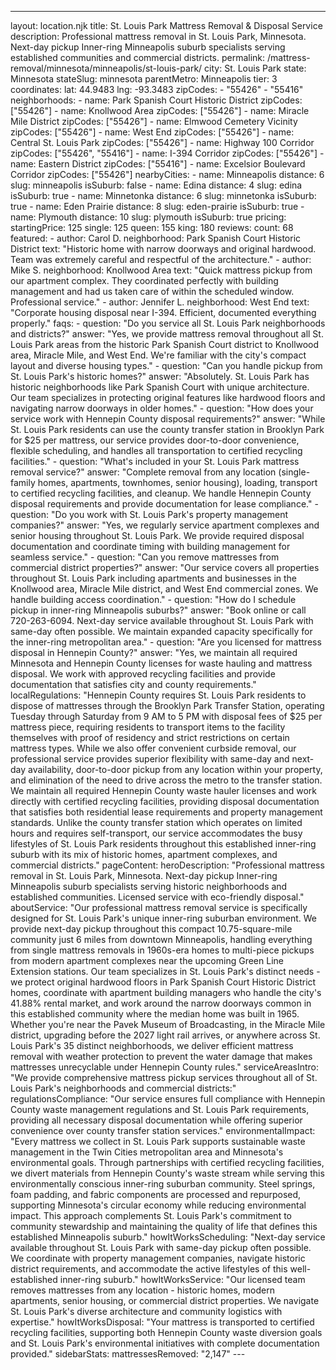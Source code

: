 ---
layout: location.njk
title: St. Louis Park Mattress Removal & Disposal Service
description: Professional mattress removal in St. Louis Park, Minnesota. Next-day pickup Inner-ring Minneapolis suburb specialists serving established communities and commercial districts.
permalink: /mattress-removal/minnesota/minneapolis/st-louis-park/
city: St. Louis Park state: Minnesota stateSlug: minnesota parentMetro: Minneapolis tier: 3 coordinates: lat: 44.9483 lng: -93.3483 zipCodes: - "55426" - "55416" neighborhoods: - name: Park Spanish Court Historic District zipCodes: ["55426"] - name: Knollwood Area zipCodes: ["55426"] - name: Miracle Mile District zipCodes: ["55426"] - name: Elmwood Cemetery Vicinity zipCodes: ["55426"] - name: West End zipCodes: ["55426"] - name: Central St. Louis Park zipCodes: ["55426"] - name: Highway 100 Corridor zipCodes: ["55426", "55416"] - name: I-394 Corridor zipCodes: ["55426"] - name: Eastern District zipCodes: ["55416"] - name: Excelsior Boulevard Corridor zipCodes: ["55426"] nearbyCities: - name: Minneapolis distance: 6 slug: minneapolis isSuburb: false - name: Edina distance: 4 slug: edina isSuburb: true - name: Minnetonka distance: 6 slug: minnetonka isSuburb: true - name: Eden Prairie distance: 8 slug: eden-prairie isSuburb: true - name: Plymouth distance: 10 slug: plymouth isSuburb: true pricing: startingPrice: 125 single: 125 queen: 155 king: 180 reviews: count: 68 featured: - author: Carol D. neighborhood: Park Spanish Court Historic District text: "Historic home with narrow doorways and original hardwood. Team was extremely careful and respectful of the architecture." - author: Mike S. neighborhood: Knollwood Area text: "Quick mattress pickup from our apartment complex. They coordinated perfectly with building management and had us taken care of within the scheduled window. Professional service." - author: Jennifer L. neighborhood: West End text: "Corporate housing disposal near I-394. Efficient, documented everything properly." faqs: - question: "Do you service all St. Louis Park neighborhoods and districts?" answer: "Yes, we provide mattress removal throughout all St. Louis Park areas from the historic Park Spanish Court district to Knollwood area, Miracle Mile, and West End. We're familiar with the city's compact layout and diverse housing types." - question: "Can you handle pickup from St. Louis Park's historic homes?" answer: "Absolutely. St. Louis Park has historic neighborhoods like Park Spanish Court with unique architecture. Our team specializes in protecting original features like hardwood floors and navigating narrow doorways in older homes." - question: "How does your service work with Hennepin County disposal requirements?" answer: "While St. Louis Park residents can use the county transfer station in Brooklyn Park for $25 per mattress, our service provides door-to-door convenience, flexible scheduling, and handles all transportation to certified recycling facilities." - question: "What's included in your St. Louis Park mattress removal service?" answer: "Complete removal from any location (single-family homes, apartments, townhomes, senior housing), loading, transport to certified recycling facilities, and cleanup. We handle Hennepin County disposal requirements and provide documentation for lease compliance." - question: "Do you work with St. Louis Park's property management companies?" answer: "Yes, we regularly service apartment complexes and senior housing throughout St. Louis Park. We provide required disposal documentation and coordinate timing with building management for seamless service." - question: "Can you remove mattresses from commercial district properties?" answer: "Our service covers all properties throughout St. Louis Park including apartments and businesses in the Knollwood area, Miracle Mile district, and West End commercial zones. We handle building access coordination." - question: "How do I schedule pickup in inner-ring Minneapolis suburbs?" answer: "Book online or call 720-263-6094. Next-day service available throughout St. Louis Park with same-day often possible. We maintain expanded capacity specifically for the inner-ring metropolitan area." - question: "Are you licensed for mattress disposal in Hennepin County?" answer: "Yes, we maintain all required Minnesota and Hennepin County licenses for waste hauling and mattress disposal. We work with approved recycling facilities and provide documentation that satisfies city and county requirements." localRegulations: "Hennepin County requires St. Louis Park residents to dispose of mattresses through the Brooklyn Park Transfer Station, operating Tuesday through Saturday from 9 AM to 5 PM with disposal fees of $25 per mattress piece, requiring residents to transport items to the facility themselves with proof of residency and strict restrictions on certain mattress types. While we also offer convenient curbside removal, our professional service provides superior flexibility with same-day and next-day availability, door-to-door pickup from any location within your property, and elimination of the need to drive across the metro to the transfer station. We maintain all required Hennepin County waste hauler licenses and work directly with certified recycling facilities, providing disposal documentation that satisfies both residential lease requirements and property management standards. Unlike the county transfer station which operates on limited hours and requires self-transport, our service accommodates the busy lifestyles of St. Louis Park residents throughout this established inner-ring suburb with its mix of historic homes, apartment complexes, and commercial districts." pageContent: heroDescription: "Professional mattress removal in St. Louis Park, Minnesota. Next-day pickup Inner-ring Minneapolis suburb specialists serving historic neighborhoods and established communities. Licensed service with eco-friendly disposal." aboutService: "Our professional mattress removal service is specifically designed for St. Louis Park's unique inner-ring suburban environment. We provide next-day pickup throughout this compact 10.75-square-mile community just 6 miles from downtown Minneapolis, handling everything from single mattress removals in 1960s-era homes to multi-piece pickups from modern apartment complexes near the upcoming Green Line Extension stations. Our team specializes in St. Louis Park's distinct needs - we protect original hardwood floors in Park Spanish Court Historic District homes, coordinate with apartment building managers who handle the city's 41.88% rental market, and work around the narrow doorways common in this established community where the median home was built in 1965. Whether you're near the Pavek Museum of Broadcasting, in the Miracle Mile district, upgrading before the 2027 light rail arrives, or anywhere across St. Louis Park's 35 distinct neighborhoods, we deliver efficient mattress removal with weather protection to prevent the water damage that makes mattresses unrecyclable under Hennepin County rules." serviceAreasIntro: "We provide comprehensive mattress pickup services throughout all of St. Louis Park's neighborhoods and commercial districts:" regulationsCompliance: "Our service ensures full compliance with Hennepin County waste management regulations and St. Louis Park requirements, providing all necessary disposal documentation while offering superior convenience over county transfer station services." environmentalImpact: "Every mattress we collect in St. Louis Park supports sustainable waste management in the Twin Cities metropolitan area and Minnesota's environmental goals. Through partnerships with certified recycling facilities, we divert materials from Hennepin County's waste stream while serving this environmentally conscious inner-ring suburban community. Steel springs, foam padding, and fabric components are processed and repurposed, supporting Minnesota's circular economy while reducing environmental impact. This approach complements St. Louis Park's commitment to community stewardship and maintaining the quality of life that defines this established Minneapolis suburb." howItWorksScheduling: "Next-day service available throughout St. Louis Park with same-day pickup often possible. We coordinate with property management companies, navigate historic district requirements, and accommodate the active lifestyles of this well-established inner-ring suburb." howItWorksService: "Our licensed team removes mattresses from any location - historic homes, modern apartments, senior housing, or commercial district properties. We navigate St. Louis Park's diverse architecture and community logistics with expertise." howItWorksDisposal: "Your mattress is transported to certified recycling facilities, supporting both Hennepin County waste diversion goals and St. Louis Park's environmental initiatives with complete documentation provided." sidebarStats: mattressesRemoved: "2,147" ---